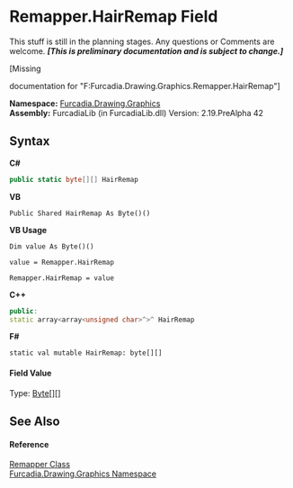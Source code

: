 # Remapper.HairRemap Field
This stuff is still in the planning stages. Any questions or Comments are welcome. _**\[This is preliminary documentation and is subject to change.\]**_

\[Missing <summary> documentation for "F:Furcadia.Drawing.Graphics.Remapper.HairRemap"\]

**Namespace:**&nbsp;<a href="N_Furcadia_Drawing_Graphics">Furcadia.Drawing.Graphics</a><br />**Assembly:**&nbsp;FurcadiaLib (in FurcadiaLib.dll) Version: 2.19.PreAlpha 42

## Syntax

**C#**<br />
``` C#
public static byte[][] HairRemap
```

**VB**<br />
``` VB
Public Shared HairRemap As Byte()()
```

**VB Usage**<br />
``` VB Usage
Dim value As Byte()()

value = Remapper.HairRemap

Remapper.HairRemap = value
```

**C++**<br />
``` C++
public:
static array<array<unsigned char>^>^ HairRemap
```

**F#**<br />
``` F#
static val mutable HairRemap: byte[][]
```


#### Field Value
Type: <a href="http://msdn2.microsoft.com/en-us/library/yyb1w04y" target="_blank">Byte</a>[][]

## See Also


#### Reference
<a href="T_Furcadia_Drawing_Graphics_Remapper">Remapper Class</a><br /><a href="N_Furcadia_Drawing_Graphics">Furcadia.Drawing.Graphics Namespace</a><br />